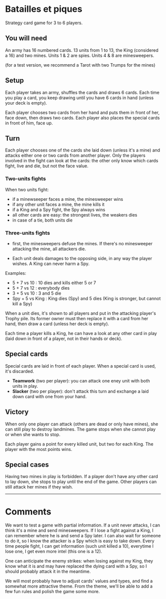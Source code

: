 # ﻿Batailles et piques
Strategy card game for 3 to 6 players.

## You will need
An army has 16 numbered cards. 13 units from 1 to 13, the King (considered a 16) and two mines.
Units 1 & 2 are spies.
Units 4 & 8 are minesweepers.

(for a test version, we recommend a Tarot with two Trumps for the mines)


## Setup
Each player takes an army, shuffles the cards and draws 6 cards.
Each time you play a card, you keep drawing until you have 6 cards in hand (unless your deck is empty).

Each player chooses two cards from her hand and puts them in front of her, face down, then draws two cards.
Each player also places the special cards in front of him, face up.

## Turn

Each player chooses one of the cards she laid down (unless it's a mine) and attacks either one or two cards from another player.
Only the players involved in the fight can look at the cards: the other only know which cards fight, live and die, but not the face value.

### Two-units fights
When two units fight:
 * if a minewseeper faces a mine, the minesweeper wins
 * if any other unit faces a mine, the mine kills it
 * if a King and a Spy fight, the Spy always wins
 * all other cards are easy: the strongest lives, the weakers dies
 * in case of a tie, both units die

### Three-units fights
 * first, the minesweepers defuse the mines.
   If there's no minesweeper attacking the mine, all attackers die.

 * Each unit deals damages to the opposing side, in any way the player wishes.
   A King can never harm a Spy.


Examples:
* 5 + 7 vs 10 : 10 dies and kills either 5 or 7
* 5 + 7 vs 12 : everybody dies
* 3 + 5 vs 10 : 3 and 5 die
* Spy + 5 vs King : King dies (Spy) and 5 dies (King is stronger, but cannot kill a Spy)

When a unit dies, it's shown to all players and put in the attacking player's Trophy pile.
Its former owner must then replace it with a card from her hand, then draw a card (unless her deck is empty).

Each time a player kills a King, he can have a look at any other card in play (laid down in front of a player, not in their hands or deck).


## Special cards

Special cards are laid in front of each player. When a special card is used, it's discarded.

* **Teamwork** (two per player): you can attack one eney unit with both units in play.
* **Slacker** (two per player): don't attack this turn and exchange a laid down card with one from your hand.


## Victory

When only one player can attack (others are dead or only have mines), she can still play to destroy landmines.
The game stops when she cannot play or when she wants to stop.

Each player gains a point for every killed unit, but two for each King.
The player with the most points wins.


## Special cases

Having two mines in play is forbidden.
If a player don't have any other card to lay down, she stops to play until the end of the game.
Other players can still attack her mines if they wish.

---

# Comments

We want to test a game with partial information. If a unit never attacks, I can think it's a mine and send minesweepers.
If I lose a fight against a King, I can remember where he is and send a Spy later.
I can also wait for someone to do it, so I know the attacker is a Spy which is easy to take down.
Every time people fight, I can get information (such unit killed a 10), everytime I lose one, I get even more intel (this one is a 12).

One can anticipate the enemy strikes: when losing against my King, they know what it is and may have replaced the dying card with a Spy, so I should probably attack it in the meantime.

We will most probably have to adjust cards' values and types, and find a somewhat more attractive theme.
From the theme, we'll be able to add a few fun rules and polish the game some more.

